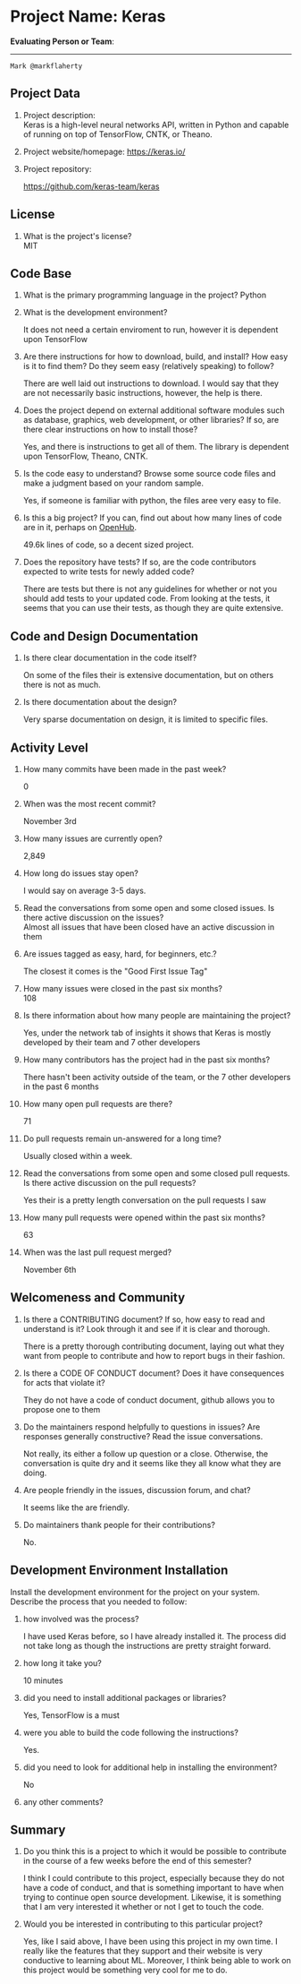 # Project Name: Keras  



**Evaluating Person or Team**:
<!-- list your first name and github user-name-->

---
	Mark @markflaherty

## Project Data

1. Project description: <br>
	Keras is a high-level neural networks API, written in Python and capable of running on top of TensorFlow, CNTK, or Theano. 
<!--
What is the purpose of this project? What does the code do? What type of users
does it have?
-->

2. Project website/homepage:
	https://keras.io/

3. Project repository:

	https://github.com/keras-team/keras


## License

1. What is the project's license? <br>
	MIT
<!--
In most repositories there will be a file named LICENSE or something similar in
the root level of the repository. This is the one to examine. There may be
different licenses on specific files, but the project will have a main license.
-->


## Code Base


1. What is the primary programming language in the project?
	Python 

2. What is the development environment? <br>
	<!--
	For example, is it Gnu C++ on Linux?
	Is it a Windows 10 application? Does one need to develop in a virtual machine?
	-->
	It does not need a certain enviroment to run, however it is dependent upon TensorFlow

3. Are there instructions for how to download, build, and install? How easy is it
to find them? Do they seem easy (relatively speaking) to follow? <br>

	There are well laid out instructions to download. I would say that they are not necessarily basic instructions, however, the help is there.

4. Does the project depend on external additional software modules such as
database,  graphics, web development, or other libraries? If so, are there clear instructions on how to install those? <br>

	Yes, and there is instructions to get all of them. The library is dependent upon TensorFlow, Theano, CNTK.

5. Is the code easy to understand? Browse some source code files and make
a judgment based on your random sample. <br>

	Yes, if someone is familiar with python, the files aree very easy to file. 

6. Is this a big project? If you can, find out about how many lines of code
are in it, perhaps on [OpenHub](https://www.openhub.net/). <br>
	
	49.6k lines of code, so a decent sized project.

7. Does the repository have tests? If so, are the code contributors expected to write tests for newly added code? <br>

	There are tests but there is not any guidelines for whether or not you should add tests to your updated code. From looking at the tests, it seems that you can use their tests, as though they are quite extensive. 


## Code and Design Documentation
1. Is there clear documentation in the code itself? <br>

	On some of the files their is extensive documentation, but on others there is not as much.

2. Is there documentation about the design?  <br>
	
	Very sparse documentation on design, it is limited to specific files.


## Activity Level


1. How many commits have been made in the past week? <br>

	0

2. When was the most recent commit? <br>

	November 3rd

3. How many issues are currently open? <br>

	2,849

4. How long do issues stay open? <br>
	<!--
	Take the five closed issues (they can be most recently closed or a sample distributed over time) and look at when each was first reported.
	Compute the number of days that each was open and take the average.
	-->
	I would say on average 3-5 days.

5. Read the conversations from some open and some closed issues. Is there active discussion on the issues? <br>
	Almost all issues that have been closed have an active discussion in them

6. Are issues tagged as easy, hard, for beginners, etc.? <br>

	The closest it comes is the "Good First Issue Tag"

7. How many issues were closed in the past six months? <br>
	108

8. Is there information about how many people are maintaining the project? <br>

	Yes, under the network tab of insights it shows that Keras is mostly developed by their team and 7 other developers 

9. How many contributors has the project had in the past six months? <br>

	There hasn't been activity outside of the team, or the 7 other developers in the past 6 months

10. How many open pull requests are there? <br>

	71

11. Do pull requests remain un-answered for a long time? <br>
	<!--
	Look at the closed pull requests to see how long they stayed open.
	Take the five closed pull requests  (they can be most recently closed or a sample distributed over time) and look at when each was first created.
	Compute the number of days that each was open and take the average.
	-->

	Usually closed within a week. 

12. Read the conversations from some open and some closed pull requests.  Is there active discussion on the pull requests? <br>
	
	Yes their is a pretty length conversation on the pull requests I saw

13. How many pull requests were opened within the past six months? <br>

	63

14. When was the last  pull request  merged? <br>

	November 6th

## Welcomeness and Community

1. Is there a CONTRIBUTING document? If so, how easy to read and understand is it?
Look through it and see if it is clear and thorough. <br>

	There is a pretty thorough contributing document, laying out what they want from people to contribute and how to report bugs in their fashion.

2. Is there a CODE OF CONDUCT document? Does it have consequences for acts that
violate it? <br>
	
	They do not have a code of conduct document, github allows you to propose one to them 


3. Do the maintainers respond helpfully to questions in issues?
Are responses generally constructive? Read the issue conversations. <br>

	Not really, its either a follow up question or a close. Otherwise, the conversation is quite dry and it seems like they all know what they are doing.

4. Are people friendly in the issues, discussion forum, and chat? <br>

	It seems like the are friendly.

5. Do maintainers thank people for their contributions? <br>

	No.


## Development Environment Installation

Install the development environment for the project on your system.
Describe the process that you needed to follow:

1. how involved was the process? <br>

	I have used Keras before, so I have already installed it. The process did not take long as though the instructions are pretty straight forward.

2. how long it take you? <br>

	10 minutes

3. did you need to install additional packages or libraries? <br>
	
	Yes, TensorFlow is a must

4. were you able to build the code following the instructions? <br>

	Yes.

5. did you need to look for additional help in installing the environment? <br>

	No

6. any other comments? <br>




## Summary
1. Do you think  this is a project to which it would be possible to contribute
in the course of a few weeks before the end of this semester? <br>

	I think I could contribute to this project, especially because they do not have a code of conduct, and that is something important to have when trying to continue open source development. Likewise, it is something that I am very interested it whether or not I get to touch the code.
	<!--
	Explain your position. Do NOT simply say 'yes or 'no'.
	-->

2. Would you be interested in contributing to this particular project? <br>

	Yes, like I said above, I have been using this project in my own time. I really like the features that they support and their website is very conductive to learning about ML. Moreover, I think being able to work on this project would be something very cool for me to do.
	<!--
	Explain why you would or would not be interested in contributing to this project. Do NOT simply say 'yes or 'no'.
	-->
